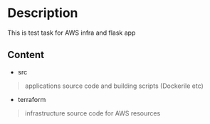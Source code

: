 # Description
This is test task for AWS infra and flask app

## Content
- src
> applications source code and building scripts (Dockerile etc)

- terraform
> infrastructure source code for AWS resources

